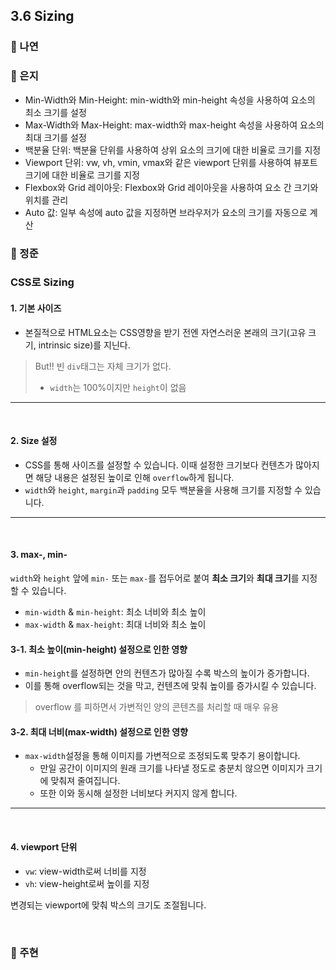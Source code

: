## 3.6 Sizing

### 📝 나연

### 📝 은지
 - Min-Width와 Min-Height: min-width와 min-height 속성을 사용하여 요소의 최소 크기를 설정
 - Max-Width와 Max-Height: max-width와 max-height 속성을 사용하여 요소의 최대 크기를 설정
 - 백분율 단위: 백분율 단위를 사용하여 상위 요소의 크기에 대한 비율로 크기를 지정
 - Viewport 단위: vw, vh, vmin, vmax와 같은 viewport 단위를 사용하여 뷰포트 크기에 대한 비율로 크기를 지정
 - Flexbox와 Grid 레이아웃: Flexbox와 Grid 레이아웃을 사용하여 요소 간 크기와 위치를 관리
 - Auto 값: 일부 속성에 auto 값을 지정하면 브라우저가 요소의 크기를 자동으로 계산

### 📝 정준

### CSS로 Sizing

#### 1. 기본 사이즈

- 본질적으로 HTML요소는 CSS영향을 받기 전엔 자연스러운 본래의 크기(고유 크기, intrinsic size)를 지닌다.

> But!! 빈 `div`태그는 자체 크기가 없다.
>
> - `width`는 100%이지만 `height`이 없음

---

<br/>

#### 2. Size 설정

- CSS를 통해 사이즈를 설정할 수 있습니다. 이때 설정한 크기보다 컨텐츠가 많아지면 해당 내용은 설정된 높이로 인해 `overflow`하게 됩니다.
- `width`와 `height`, `margin`과 `padding` 모두 백분율을 사용해 크기를 지정할 수 있습니다.

---

<br/>

#### 3. max-, min-

`width`와 `height` 앞에 `min-` 또는 `max-`를 접두어로 붙여 **최소 크기**와 **최대 크기**를 지정할 수 있습니다.

- `min-width` & `min-height`: 최소 너비와 최소 높이
- `max-width` & `max-height`: 최대 너비와 최소 높이

#### 3-1. 최소 높이(min-height) 설정으로 인한 영향

- `min-height`를 설정하면 안의 컨텐츠가 많아질 수록 박스의 높이가 증가합니다.
- 이를 통해 overflow되는 것을 막고, 컨텐츠에 맞춰 높이를 증가시킬 수 있습니다.

> overflow 를 피하면서 가변적인 양의 콘텐츠를 처리할 때 매우 유용

#### 3-2. 최대 너비(max-width) 설정으로 인한 영향

- `max-width`설정을 통해 이미지를 가변적으로 조정되도록 맞추기 용이합니다.
  - 만일 공간이 이미지의 원래 크기를 나타낼 정도로 충분치 않으면 이미지가 크기에 맞춰져 줄여집니다.
  - 또한 이와 동시해 설정한 너비보다 커지지 않게 합니다.

---

<br/>

#### 4. viewport 단위

- `vw`: view-width로써 너비를 지정
- `vh`: view-height로써 높이를 지정

변경되는 viewport에 맞춰 박스의 크기도 조절됩니다.

<br/>

### 📝 주현
